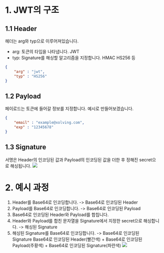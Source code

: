# 1. JWT의 구조
## 1.1 Header
헤더는 arg와 typ으로 이루어져있습니다.
- arg: 토큰의 타입을 나타냅니다. JWT
- typ: Signature를 해싱할 알고리즘을 지정합니다. HMAC HS256 등

```json
{
	"arg" : "jwt",
	"typ" : "HS256"
}
```
## 1.2 Payload
페이로드는 토큰에 들어갈 정보를 지정합니다. 예시로 만들어보겠습니다.
```json
{
	"email" : "example@xolving.com",
	"exp" : "12345678"
}
```
## 1.3 Signature
서명은 Header의 인코딩된 값과 Payload의 인코딩된 값을 더한 후 정해진 secret으로 해싱됩니다.
![](../public/faynman-jwt-1.png)
# 2. 예시 과정
1. Header를 Base64로 인코딩합니다. -> Base64로 인코딩된 Header
2. Payload를 Base64로 인코딩합니다. -> Base64로 인코딩된 Payload
3. Base64로 인코딩된 Header와 Payload를 합칩니다.
4. Header와 Payload를 합친 문자열을 Signature에서 지정한 secret으로 해싱합니다. -> 해싱된 Signature
5. 해싱된 Signature를 Base64로 인코딩합니다. -> Base64로 인코딩된 Signature
Base64로 인코딩된 Header(빨간색) + Base64로 인코딩된 Payload(주황색) + Base64로 인코딩된 Signature(파란색)
![](../public/faynman-jwt-2.png)